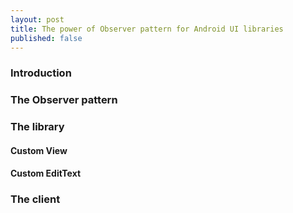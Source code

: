 ```yaml
---
layout: post
title: The power of Observer pattern for Android UI libraries
published: false
---
```


### Introduction

### The Observer pattern

### The library

#### Custom View

#### Custom EditText

### The client

